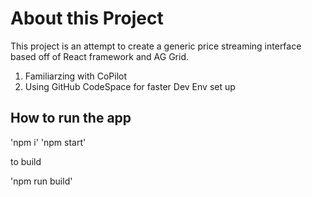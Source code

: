 # About this Project
This project is an attempt to create a generic price streaming interface based off of React framework and AG Grid.

1. Familiarzing with CoPilot
2. Using GitHub CodeSpace for faster Dev Env set up

## How to run the app

'npm i'
'npm start'

to build 

'npm run build'
